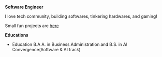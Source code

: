 **Software Engineer**

I love tech community, building softwares, tinkering hardwares, and gaming!

Small fun projects are [here](https://codeberg.org/sij411)

**Educations**
- Education B.A.A. in Business Administration and B.S. in AI Convergence(Software & AI track)
